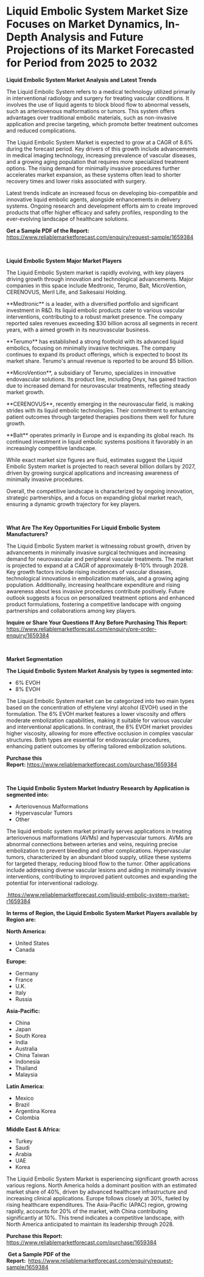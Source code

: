 <p><h1>Liquid Embolic System Market Size Focuses on Market Dynamics, In-Depth Analysis and Future Projections of its Market Forecasted for Period from 2025 to 2032</h1></p><p><strong>Liquid Embolic System Market Analysis and Latest Trends</strong></p>
<p><p>The Liquid Embolic System refers to a medical technology utilized primarily in interventional radiology and surgery for treating vascular conditions. It involves the use of liquid agents to block blood flow to abnormal vessels, such as arteriovenous malformations or tumors. This system offers advantages over traditional embolic materials, such as non-invasive application and precise targeting, which promote better treatment outcomes and reduced complications.</p><p>The Liquid Embolic System Market is expected to grow at a CAGR of 8.6% during the forecast period. Key drivers of this growth include advancements in medical imaging technology, increasing prevalence of vascular diseases, and a growing aging population that requires more specialized treatment options. The rising demand for minimally invasive procedures further accelerates market expansion, as these systems often lead to shorter recovery times and lower risks associated with surgery.</p><p>Latest trends indicate an increased focus on developing bio-compatible and innovative liquid embolic agents, alongside enhancements in delivery systems. Ongoing research and development efforts aim to create improved products that offer higher efficacy and safety profiles, responding to the ever-evolving landscape of healthcare solutions.</p></p>
<p><strong>Get a Sample PDF of the Report:&nbsp;</strong> <a href="https://www.reliablemarketforecast.com/enquiry/request-sample/1659384?utm_campaign=3091&utm_medium=2&utm_source=Github&utm_content=ia&utm_term=13042025&utm_id=liquid-embolic-system">https://www.reliablemarketforecast.com/enquiry/request-sample/1659384</a></p>
<p>&nbsp;</p>
<p><strong>Liquid Embolic System Major Market Players</strong></p>
<p><p>The Liquid Embolic System market is rapidly evolving, with key players driving growth through innovation and technological advancements. Major companies in this space include Medtronic, Terumo, Balt, MicroVention, CERENOVUS, Meril Life, and Saikesaisi Holding.</p><p>**Medtronic** is a leader, with a diversified portfolio and significant investment in R&D. Its liquid embolic products cater to various vascular interventions, contributing to a robust market presence. The company reported sales revenues exceeding $30 billion across all segments in recent years, with a aimed growth in its neurovascular business.</p><p>**Terumo** has established a strong foothold with its advanced liquid embolics, focusing on minimally invasive techniques. The company continues to expand its product offerings, which is expected to boost its market share. Terumo's annual revenue is reported to be around $5 billion.</p><p>**MicroVention**, a subsidiary of Terumo, specializes in innovative endovascular solutions. Its product line, including Onyx, has gained traction due to increased demand for neurovascular treatments, reflecting steady market growth.</p><p>**CERENOVUS**, recently emerging in the neurovascular field, is making strides with its liquid embolic technologies. Their commitment to enhancing patient outcomes through targeted therapies positions them well for future growth.</p><p>**Balt** operates primarily in Europe and is expanding its global reach. Its continued investment in liquid embolic systems positions it favorably in an increasingly competitive landscape.</p><p>While exact market size figures are fluid, estimates suggest the Liquid Embolic System market is projected to reach several billion dollars by 2027, driven by growing surgical applications and increasing awareness of minimally invasive procedures.</p><p>Overall, the competitive landscape is characterized by ongoing innovation, strategic partnerships, and a focus on expanding global market reach, ensuring a dynamic growth trajectory for key players.</p></p>
<p>&nbsp;</p>
<p><strong>What Are The Key Opportunities For Liquid Embolic System Manufacturers?</strong></p>
<p><p>The Liquid Embolic System market is witnessing robust growth, driven by advancements in minimally invasive surgical techniques and increasing demand for neurovascular and peripheral vascular treatments. The market is projected to expand at a CAGR of approximately 8-10% through 2028. Key growth factors include rising incidences of vascular diseases, technological innovations in embolization materials, and a growing aging population. Additionally, increasing healthcare expenditure and rising awareness about less invasive procedures contribute positively. Future outlook suggests a focus on personalized treatment options and enhanced product formulations, fostering a competitive landscape with ongoing partnerships and collaborations among key players.</p></p>
<p><strong>Inquire or Share Your Questions If Any Before Purchasing This Report:</strong> <a href="https://www.reliablemarketforecast.com/enquiry/pre-order-enquiry/1659384?utm_campaign=3091&utm_medium=2&utm_source=Github&utm_content=ia&utm_term=13042025&utm_id=liquid-embolic-system">https://www.reliablemarketforecast.com/enquiry/pre-order-enquiry/1659384</a></p>
<p>&nbsp;</p>
<p><strong>Market Segmentation</strong></p>
<p><strong>The Liquid Embolic System Market Analysis by types is segmented into:</strong></p>
<p><ul><li>6% EVOH</li><li>8% EVOH</li></ul></p>
<p><p>The Liquid Embolic System market can be categorized into two main types based on the concentration of ethylene vinyl alcohol (EVOH) used in the formulation. The 6% EVOH market features a lower viscosity and offers moderate embolization capabilities, making it suitable for various vascular and interventional applications. In contrast, the 8% EVOH market provides higher viscosity, allowing for more effective occlusion in complex vascular structures. Both types are essential for endovascular procedures, enhancing patient outcomes by offering tailored embolization solutions.</p></p>
<p><strong>Purchase this Report:&nbsp;</strong><a href="https://www.reliablemarketforecast.com/purchase/1659384?utm_campaign=3091&utm_medium=2&utm_source=Github&utm_content=ia&utm_term=13042025&utm_id=liquid-embolic-system">https://www.reliablemarketforecast.com/purchase/1659384</a></p>
<p>&nbsp;</p>
<p><strong>The Liquid Embolic System Market Industry Research by Application is segmented into:</strong></p>
<p><ul><li>Arteriovenous Malformations</li><li>Hypervascular Tumors</li><li>Other</li></ul></p>
<p><p>The liquid embolic system market primarily serves applications in treating arteriovenous malformations (AVMs) and hypervascular tumors. AVMs are abnormal connections between arteries and veins, requiring precise embolization to prevent bleeding and other complications. Hypervascular tumors, characterized by an abundant blood supply, utilize these systems for targeted therapy, reducing blood flow to the tumor. Other applications include addressing diverse vascular lesions and aiding in minimally invasive interventions, contributing to improved patient outcomes and expanding the potential for interventional radiology.</p></p>
<p><a href="https://www.reliablemarketforecast.com/liquid-embolic-system-market-r1659384?utm_campaign=3091&utm_medium=2&utm_source=Github&utm_content=ia&utm_term=13042025&utm_id=liquid-embolic-system">&nbsp;https://www.reliablemarketforecast.com/liquid-embolic-system-market-r1659384</a></p>
<p><strong>In terms of Region, the Liquid Embolic System Market Players available by Region are:</strong></p>
<p>
    <p> <strong> North America: </strong>
        <ul>
            <li>United States</li>
            <li>Canada</li>
        </ul>
        </p> 
    <p> <strong> Europe: </strong>
        <ul>
            <li>Germany</li>
            <li>France</li>
            <li>U.K.</li>
            <li>Italy</li>
            <li>Russia</li>
        </ul>
        </p> 
    <p> <strong> Asia-Pacific: </strong>
        <ul>
            <li>China</li>
            <li>Japan</li>
            <li>South Korea</li>
            <li>India</li>
            <li>Australia</li>
            <li>China Taiwan</li>
            <li>Indonesia</li>
            <li>Thailand</li>
            <li>Malaysia</li>
        </ul>
        </p> 
    <p> <strong> Latin America: </strong>
        <ul>
            <li>Mexico</li>
            <li>Brazil</li>
            <li>Argentina Korea</li>
            <li>Colombia</li>
        </ul>
        </p> 
    <p> <strong> Middle East & Africa: </strong>
        <ul>
            <li>Turkey</li>
            <li>Saudi</li>
            <li>Arabia</li>
            <li>UAE</li>
            <li>Korea</li>
        </ul>
    </p>
    </p>
<p><p>The Liquid Embolic System Market is experiencing significant growth across various regions. North America holds a dominant position with an estimated market share of 40%, driven by advanced healthcare infrastructure and increasing clinical applications. Europe follows closely at 30%, fueled by rising healthcare expenditures. The Asia-Pacific (APAC) region, growing rapidly, accounts for 20% of the market, with China contributing significantly at 10%. This trend indicates a competitive landscape, with North America anticipated to maintain its leadership through 2028.</p></p>
<p><strong>Purchase this Report: </strong><a href="https://www.reliablemarketforecast.com/purchase/1659384?utm_campaign=3091&utm_medium=2&utm_source=Github&utm_content=ia&utm_term=13042025&utm_id=liquid-embolic-system">https://www.reliablemarketforecast.com/purchase/1659384</a></p>
<p>&nbsp;<strong>Get a Sample PDF of the Report:&nbsp;&nbsp;</strong><a href="https://www.reliablemarketforecast.com/enquiry/request-sample/1659384?utm_campaign=3091&utm_medium=2&utm_source=Github&utm_content=ia&utm_term=13042025&utm_id=liquid-embolic-system">https://www.reliablemarketforecast.com/enquiry/request-sample/1659384</a></p>
<p><strong></strong></p>
<p><p></p><p></p><p></p></p>